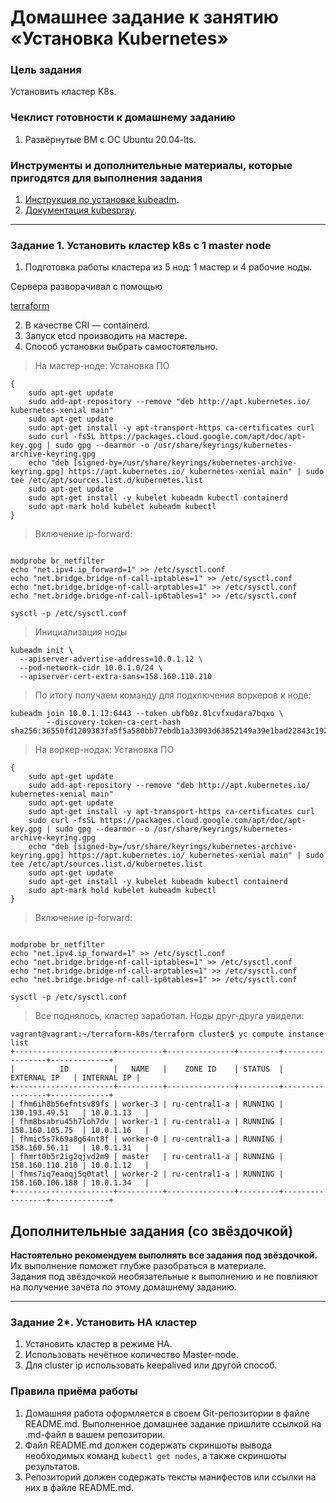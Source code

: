 # Домашнее задание к занятию «Установка Kubernetes»

### Цель задания

Установить кластер K8s.

### Чеклист готовности к домашнему заданию

1. Развёрнутые ВМ с ОС Ubuntu 20.04-lts.


### Инструменты и дополнительные материалы, которые пригодятся для выполнения задания

1. [Инструкция по установке kubeadm](https://kubernetes.io/docs/setup/production-environment/tools/kubeadm/create-cluster-kubeadm/).
2. [Документация kubespray](https://kubespray.io/).

-----

### Задание 1. Установить кластер k8s с 1 master node

1. Подготовка работы кластера из 5 нод: 1 мастер и 4 рабочие ноды.

Сервера разворачивал с помощью
 
[terraform](https://github.com/Destian1995/terraform-k8s/tree/main/terraform%20cluster)


2. В качестве CRI — containerd.
3. Запуск etcd производить на мастере.
4. Способ установки выбрать самостоятельно.
> На мастер-ноде: 
> Установка ПО
```shell script
{
    sudo apt-get update
    sudo add-apt-repository --remove "deb http://apt.kubernetes.io/ kubernetes-xenial main"
    sudo apt-get update
    sudo apt-get install -y apt-transport-https ca-certificates curl
    sudo curl -fsSL https://packages.cloud.google.com/apt/doc/apt-key.gpg | sudo gpg --dearmor -o /usr/share/keyrings/kubernetes-archive-keyring.gpg
    echo "deb [signed-by=/usr/share/keyrings/kubernetes-archive-keyring.gpg] https://apt.kubernetes.io/ kubernetes-xenial main" | sudo tee /etc/apt/sources.list.d/kubernetes.list
    sudo apt-get update
    sudo apt-get install -y kubelet kubeadm kubectl containerd
    sudo apt-mark hold kubelet kubeadm kubectl
}
```
> Включение ip-forward:
```shell script

modprobe br_netfilter 
echo "net.ipv4.ip_forward=1" >> /etc/sysctl.conf
echo "net.bridge.bridge-nf-call-iptables=1" >> /etc/sysctl.conf
echo "net.bridge.bridge-nf-call-arptables=1" >> /etc/sysctl.conf
echo "net.bridge.bridge-nf-call-ip6tables=1" >> /etc/sysctl.conf

sysctl -p /etc/sysctl.conf
```
> 
> Инициализация ноды
```shell script
kubeadm init \
  --apiserver-advertise-address=10.0.1.12 \
  --pod-network-cidr 10.0.1.0/24 \
  --apiserver-cert-extra-sans=158.160.110.210
```
>По итогу получаем команду для подключения воркеров к ноде: 
``` shell script
kubeadm join 10.0.1.12:6443 --token ubfb0z.0lcvfxudara7bqxo \
        --discovery-token-ca-cert-hash sha256:36550fd1209383fa5f5a580bb77ebdb1a33093d63852149a39e1bad22843c192
```


> На воркер-нодах: 
> Установка ПО
```shell script
{
    sudo apt-get update
    sudo add-apt-repository --remove "deb http://apt.kubernetes.io/ kubernetes-xenial main"
    sudo apt-get update
    sudo apt-get install -y apt-transport-https ca-certificates curl
    sudo curl -fsSL https://packages.cloud.google.com/apt/doc/apt-key.gpg | sudo gpg --dearmor -o /usr/share/keyrings/kubernetes-archive-keyring.gpg
    echo "deb [signed-by=/usr/share/keyrings/kubernetes-archive-keyring.gpg] https://apt.kubernetes.io/ kubernetes-xenial main" | sudo tee /etc/apt/sources.list.d/kubernetes.list
    sudo apt-get update
    sudo apt-get install -y kubelet kubeadm kubectl containerd
    sudo apt-mark hold kubelet kubeadm kubectl
}
```
> Включение ip-forward:
```shell script

modprobe br_netfilter 
echo "net.ipv4.ip_forward=1" >> /etc/sysctl.conf
echo "net.bridge.bridge-nf-call-iptables=1" >> /etc/sysctl.conf
echo "net.bridge.bridge-nf-call-arptables=1" >> /etc/sysctl.conf
echo "net.bridge.bridge-nf-call-ip6tables=1" >> /etc/sysctl.conf

sysctl -p /etc/sysctl.conf
```

> Все поднялось, кластер заработал. Ноды друг-друга увидели:
```
vagrant@vagrant:~/terraform-k8s/terraform cluster$ yc compute instance list
+----------------------+----------+---------------+---------+-----------------+-------------+
|          ID          |   NAME   |    ZONE ID    | STATUS  |   EXTERNAL IP   | INTERNAL IP |
+----------------------+----------+---------------+---------+-----------------+-------------+
| fhm6ih8b56efntsv89fs | worker-3 | ru-central1-a | RUNNING | 130.193.49.51   | 10.0.1.13   |
| fhm8bsabru45h7loh7dv | worker-1 | ru-central1-a | RUNNING | 158.160.105.75  | 10.0.1.16   |
| fhmic5s7k69a8g64nt8f | worker-0 | ru-central1-a | RUNNING | 158.160.56.11   | 10.0.1.31   |
| fhmrt0b5r2ig2qjvd2m9 | master   | ru-central1-a | RUNNING | 158.160.110.210 | 10.0.1.12   |
| fhms7iq7eaoqj5q0tatl | worker-2 | ru-central1-a | RUNNING | 158.160.106.188 | 10.0.1.34   |
+----------------------+----------+---------------+---------+-----------------+-------------+
```
## Дополнительные задания (со звёздочкой)

**Настоятельно рекомендуем выполнять все задания под звёздочкой.** Их выполнение поможет глубже разобраться в материале.   
Задания под звёздочкой необязательные к выполнению и не повлияют на получение зачёта по этому домашнему заданию. 

------
### Задание 2*. Установить HA кластер

1. Установить кластер в режиме HA.
2. Использовать нечётное количество Master-node.
3. Для cluster ip использовать keepalived или другой способ.

### Правила приёма работы

1. Домашняя работа оформляется в своем Git-репозитории в файле README.md. Выполненное домашнее задание пришлите ссылкой на .md-файл в вашем репозитории.
2. Файл README.md должен содержать скриншоты вывода необходимых команд `kubectl get nodes`, а также скриншоты результатов.
3. Репозиторий должен содержать тексты манифестов или ссылки на них в файле README.md.
